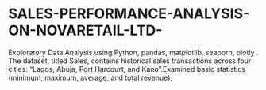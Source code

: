 # SALES-PERFORMANCE-ANALYSIS-ON-NOVARETAIL-LTD-
Exploratory Data Analysis using Python, pandas, matplotlib, seaborn, plotly . The dataset, titled Sales, contains historical sales transactions across four cities: “Lagos, Abuja, Port Harcourt, and Kano”.Examined basic statistics (minimum, maximum, average, and total revenue), 
